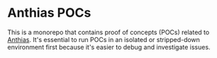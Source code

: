 # Anthias POCs

This is a monorepo that contains proof of concepts (POCs)
related to [Anthias](https://github.com/Screenly/Anthias/). It's
essential to run POCs in an isolated or stripped-down environment
first because it's easier to debug and investigate issues.
